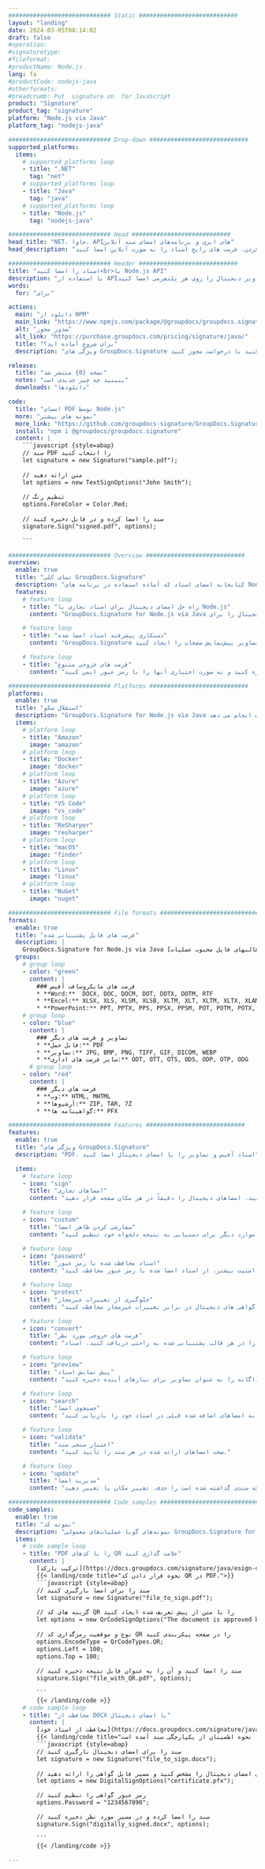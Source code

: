 ```yaml
---
############################# Static ############################
layout: "landing"
date: 2024-03-05T08:14:02
draft: false
#operation: 
#signaturetype: 
#fileformat: 
#productName: Node.js
lang: fa
#productCode: nodejs-java
#otherformats: 
#breadcrumb: Put  signature on  for JavaScript
product: "Signature"
product_tag: "signature"
platform: "Node.js via Java"
platform_tag: "nodejs-java"

############################# Drop-down ############################
supported_platforms:
  items:
    # supported_platforms loop
    - title: ".NET"
      tag: "net"
    # supported_platforms loop
    - title: "Java"
      tag: "java"
    # supported_platforms loop
    - title: "Node.js"
      tag: "nodejs-java"

############################# Head ############################
head_title: "NET، جاوا، APIهای ابری و برنامه‌های امضای سند آنلاین"
head_description: "راه حل امضای الکترونیک سند یکپارچه برای دات نت، جاوا و برنامه های کاربردی مبتنی بر ابر دریافت کنید. با استفاده از قابلیت ساده کشیدن و رها کردن، فرمت های رایج اسناد را به صورت آنلاین امضا کنید"

############################# Header ############################
title: "اسناد را امضا کنید<br>با Node.js API"
description: "با استفاده از APIهای منعطف و راه حل های مبتنی بر برنامه برای برنامه نویسان و کاربران نهایی، اسناد و تصاویر دیجیتال را روی هر پلتفرمی امضا کنید."
words:
  for: "برای"

actions:
  main: "دانلود از NPM"
  main_link: "https://www.npmjs.com/package/@groupdocs/groupdocs.signature/"
  alt: "صدور مجوز"
  alt_link: "https://purchase.groupdocs.com/pricing/signature/java/"
  title: "برای شروع آماده اید؟"
  description: "ویژگی های GroupDocs.Signature را به صورت رایگان امتحان کنید یا درخواست مجوز کنید"

release:
  title: "نسخه {0} منتشر شد"
  notes: "ببینید چه چیز جدیدی است"
  downloads: "دانلودها"

code:
  title: "امضای PDF توسط Node.js"
  more: "نمونه های بیشتر"
  more_link: "https://github.com/groupdocs-signature/GroupDocs.Signature-for-Node.js-via-Java/"
  install: "npm i @groupdocs/groupdocs.signature"
  content: |
    ```javascript {style=abap}   
    // سند PDF را انتخاب کنید
    let signature = new Signature("sample.pdf");
    
    // متن ارائه دهید
    let options = new TextSignOptions("John Smith");
    
    // تنظیم رنگ
    options.ForeColor = Color.Red;
    
    // سند را امضا کرده و در فایل ذخیره کنید
    signature.Sign("signed.pdf", options);
    
    ```

############################# Overview ############################
overview:
  enable: true
  title: "نمای کلی GroupDocs.Signature"
  description: "کتابخانه امضای اسناد که آماده استفاده در برنامه های Node.js است"
  features:
    # feature loop
    - title: "راه حل امضای دیجیتال برای اسناد تجاری با Node.js"
      content: "GroupDocs.Signature for Node.js via Java مجموعه کاملی از گزینه‌های امضای دیجیتال را برای PDF، اسناد Office و تصاویر ارائه می‌دهد. متن، بارکد، تصاویر، گواهی‌های دیجیتال و ابرداده موجود است. پردازش ساده اسناد کارایی را تضمین می کند."

    # feature loop
    - title: "دستکاری پیشرفته اسناد امضا شده"
      content: "GroupDocs.Signature به شما امکان می‌دهد اسناد امضا شده را پردازش کنید. جستجو و اعتبارسنجی امضاها با استفاده از معیارهای مختلف. علاوه بر این، اطلاعات دقیق سند را استخراج کنید یا تصاویر پیش‌نمایش صفحات را ایجاد کنید."

    # feature loop
    - title: "فرمت های خروجی متنوع"
      content: "راه حل ما کنترل گسترده ای بر فرمت خروجی اسناد امضا شده فراهم می کند. امضاها را دقیقاً در هر صفحه قرار دهید و ظاهر آنها را سفارشی کنید. اسناد امضا شده را در قالب های متعدد پشتیبانی شده ذخیره کنید و به صورت اختیاری آنها را با رمز عبور ایمن کنید."

############################# Platforms ############################
platforms:
  enable: true
  title: "استقلال سکو"
  description: "GroupDocs.Signature for Node.js via Java پردازش اسناد را با سیستم عامل های مختلف انجام می دهد"
  items:
    # platform loop
    - title: "Amazon"
      image: "amazon"
    # platform loop
    - title: "Docker"
      image: "docker"
    # platform loop
    - title: "Azure"
      image: "azure"
    # platform loop
    - title: "VS Code"
      image: "vs_code"
    # platform loop
    - title: "ReSharper"
      image: "resharper"
    # platform loop
    - title: "macOS"
      image: "finder"
    # platform loop
    - title: "Linux"
      image: "linux"
    # platform loop
    - title: "NuGet"
      image: "nuget"

############################# File formats ############################
formats:
  enable: true
  title: "فرمت های فایل پشتیبانی شده"
  description: |
    GroupDocs.Signature for Node.js via Java [قالبهای فایل محبوب عملیات](https://docs.groupdocs.com/signature/java/supported-document-formats/) را تسهیل می‌کند.
  groups:
    # group loop
    - color: "green"
      content: |
        ### فرمت های مایکروسافت آفیس
        * **Word:**  DOCX, DOC, DOCM, DOT, DOTX, DOTM, RTF
        * **Excel:** XLSX, XLS, XLSM, XLSB, XLTM, XLT, XLTM, XLTX, XLAM, SXC, SpreadsheetML
        * **PowerPoint:** PPT, PPTX, PPS, PPSX, PPSM, POT, POTM, POTX, PPTM
    # group loop
    - color: "blue"
      content: |
        ### تصاویر و فرمت های دیگر
        * **قابل حمل:** PDF
        * **تصاویر:** JPG, BMP, PNG, TIFF, GIF, DICOM, WEBP
        * **سایر فرمت های اداری:** ODT, OTT, OTS, ODS, ODP, OTP, ODG
      # group loop
    - color: "red"
      content: |
        ### فرمت های دیگر
        * **وب:** HTML, MHTML
        * **آرشیوها:** ZIP, TAR, 7Z
        * **گواهینامه ها:** PFX

############################# Features ############################
features:
  enable: true
  title: "ویژگی های GroupDocs.Signature"
  description: "PDF، اسناد آفیس و تصاویر را با امضای دیجیتال امضا کنید"

  items:
    # feature loop
    - icon: "sign"
      title: "امضاهای تجاری"
      content: "از انواع مختلف امضا برای امضای اسناد استفاده کنید. امضاهای دیجیتال را دقیقاً در هر مکان صفحه قرار دهید."

    # feature loop
    - icon: "custom"
      title: "سفارشی کردن ظاهر امضا"
      content: "جنبه های بصری امضاها را با تنظیم رنگ، فونت، حاشیه، چرخش و موارد دیگر برای دستیابی به نتیجه دلخواه خود تنظیم کنید."

    # feature loop
    - icon: "password"
      title: "اسناد محافظت شده با رمز عبور"
      content: "برای بسیاری از قالب‌های سند پشتیبانی شده، برای امنیت بیشتر، از اسناد امضا شده با رمز عبور محافظت کنید."

    # feature loop
    - icon: "protect"
      title: "جلوگیری از تغییرات غیرمجاز"
      content: "از اسناد تجاری مهم امضا شده با گواهی های دیجیتال در برابر تغییرات غیرمجاز محافظت کنید."

    # feature loop
    - icon: "convert"
      title: "فرمت های خروجی مورد نظر"
      content: "اسناد امضا شده را در هر قالب پشتیبانی شده به راحتی دریافت کنید. اسناد MS Word را به آسانی به فرمت PDF تبدیل کنید."

    # feature loop
    - icon: "preview"
      title: "پیش نمایش اسناد"
      content: "صفحات سند جداگانه را به عنوان تصاویر برای نیازهای آینده ذخیره کنید."

    # feature loop
    - icon: "search"
      title: "جستجوی امضا"
      content: "اطلاعات مربوط به امضاهای اضافه شده قبلی در اسناد خود را بازیابی کنید."

    # feature loop
    - icon: "validate"
      title: "اعتبار سنجی سند"
      content: "صحت امضاهای ارائه شده در هر سند را تأیید کنید."

    # feature loop
    - icon: "update"
      title: "مدیریت امضا"
      content: "هر گونه امضایی که در هر صفحه سندی گذاشته شده است را حذف، تغییر مکان یا تغییر دهید."

############################# Code samples ############################
code_samples:
  enable: true
  title: "نمونه کد"
  description: "نمونه‌های گویا عملیات‌های معمولی GroupDocs.Signature for Node.js via Java را نشان می‌دهند"
  items:
    # code sample loop
    - title: "PDF را با کدهای QR علامت گذاری کنید"
      content: |
        [ترکیب بارکد](https://docs.groupdocs.com/signature/java/esign-document-with-qr-code-signature/) در صفحات سند PDF خاص می‌تواند فرآیندهای تجاری را ساده‌تر کند. این بخش نمونه ای از افزودن کد QR با استفاده از GroupDocs.Signature for Node.js via Java را ارائه می دهد.
        {{< landing/code title="نحوه قرار دادن کد QR در PDF.">}}
        ```javascript {style=abap}
        // سند را برای امضا بارگیری کنید
        let signature = new Signature("file_to_sign.pdf");
        
        // گزینه های کد QR را با متن از پیش تعریف شده ایجاد کنید
        let options = new QrCodeSignOptions("The document is approved by John Smith");
        
        // نوع و موقعیت رمزگذاری کد QR را در صفحه پیکربندی کنید
        options.EncodeType = QrCodeTypes.QR;
        options.Left = 100;
        options.Top = 100;
            
        // سند را امضا کنید و آن را به عنوان فایل نتیجه ذخیره کنید
        signature.Sign("file_with_QR.pdf", options);
        
        ```
        {{< /landing/code >}}
    # code sample loop
    - title: "محافظت از DOCX با امضای دیجیتال"
      content: |
        [محافظت از اسناد خود](https://docs.groupdocs.com/signature/java/esign-document-with-digital-signature/) با امضاهای مبتنی بر گواهی‌های دیجیتال. امضای دیجیتال از اسناد تجاری شما در برابر تغییر محتوا محافظت می کند.
        {{< landing/code title="در اینجا نحوه اطمینان از یکپارچگی سند آمده است.">}}
        ```javascript {style=abap}   
        // سند را برای امضای دیجیتال بارگیری کنید
        let signature = new Signature("file_to_sign.docx");
        
        // گزینه های امضای دیجیتال را مشخص کنید و مسیر فایل گواهی را ارائه دهید
        let options = new DigitalSignOptions("certificate.pfx");

        // رمز عبور گواهی را تنظیم کنید
        options.Password = "1234567890";

        // سند را امضا کرده و در مسیر مورد نظر ذخیره کنید
        signature.Sign("digitally_signed.docx", options);

        ```
        {{< /landing/code >}}

---
```

